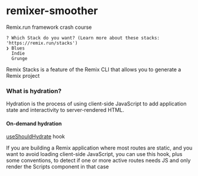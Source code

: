 # remixer-smoother
Remix.run framework crash course

```
? Which Stack do you want? (Learn more about these stacks: 
'https://remix.run/stacks') 
❯ Blues 
  Indie 
  Grunge 
```

Remix Stacks is a feature of the Remix CLI that allows you to generate a Remix project

### What is hydration?

Hydration is the process of using client-side JavaScript to add application state and interactivity to server-rendered HTML.

#### On-demand hydration
[useShouldHydrate](https://github.com/sergiodxa/remix-utils#useshouldhydrate) hook

If you are building  a Remix application where most routes are static, and you want to avoid loading client-side JavaScript, you can use this hook, plus some conventions, to detect if one or more active routes needs JS and only render the Scripts component in that case

